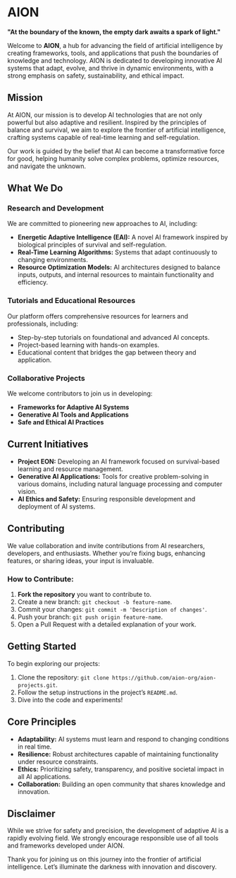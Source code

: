 # AION

**"At the boundary of the known, the empty dark awaits a spark of light."**

Welcome to **AION**, a hub for advancing the field of artificial intelligence by creating frameworks, tools, and applications that push the boundaries of knowledge and technology. AION is dedicated to developing innovative AI systems that adapt, evolve, and thrive in dynamic environments, with a strong emphasis on safety, sustainability, and ethical impact.


## Mission

At AION, our mission is to develop AI technologies that are not only powerful but also adaptive and resilient. Inspired by the principles of balance and survival, we aim to explore the frontier of artificial intelligence, crafting systems capable of real-time learning and self-regulation.

Our work is guided by the belief that AI can become a transformative force for good, helping humanity solve complex problems, optimize resources, and navigate the unknown.


## What We Do

### Research and Development
We are committed to pioneering new approaches to AI, including:
- **Energetic Adaptive Intelligence (EAI):** A novel AI framework inspired by biological principles of survival and self-regulation.
- **Real-Time Learning Algorithms:** Systems that adapt continuously to changing environments.
- **Resource Optimization Models:** AI architectures designed to balance inputs, outputs, and internal resources to maintain functionality and efficiency.

### Tutorials and Educational Resources
Our platform offers comprehensive resources for learners and professionals, including:
- Step-by-step tutorials on foundational and advanced AI concepts.
- Project-based learning with hands-on examples.
- Educational content that bridges the gap between theory and application.

### Collaborative Projects
We welcome contributors to join us in developing:
- **Frameworks for Adaptive AI Systems**
- **Generative AI Tools and Applications**
- **Safe and Ethical AI Practices**


## Current Initiatives

- **Project EON:** Developing an AI framework focused on survival-based learning and resource management.
- **Generative AI Applications:** Tools for creative problem-solving in various domains, including natural language processing and computer vision.
- **AI Ethics and Safety:** Ensuring responsible development and deployment of AI systems.

## Contributing

We value collaboration and invite contributions from AI researchers, developers, and enthusiasts. Whether you’re fixing bugs, enhancing features, or sharing ideas, your input is invaluable.

### How to Contribute:
1. **Fork the repository** you want to contribute to.
2. Create a new branch: `git checkout -b feature-name`.
3. Commit your changes: `git commit -m 'Description of changes'`.
4. Push your branch: `git push origin feature-name`.
5. Open a Pull Request with a detailed explanation of your work.


## Getting Started

To begin exploring our projects:
1. Clone the repository: `git clone https://github.com/aion-org/aion-projects.git`.
2. Follow the setup instructions in the project’s `README.md`.
3. Dive into the code and experiments!

## Core Principles

- **Adaptability:** AI systems must learn and respond to changing conditions in real time.
- **Resilience:** Robust architectures capable of maintaining functionality under resource constraints.
- **Ethics:** Prioritizing safety, transparency, and positive societal impact in all AI applications.
- **Collaboration:** Building an open community that shares knowledge and innovation.

## Disclaimer

While we strive for safety and precision, the development of adaptive AI is a rapidly evolving field. We strongly encourage responsible use of all tools and frameworks developed under AION.


Thank you for joining us on this journey into the frontier of artificial intelligence. Let’s illuminate the darkness with innovation and discovery.
